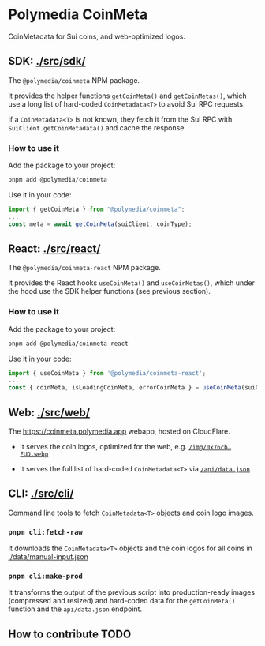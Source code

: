 # Polymedia CoinMeta

CoinMetadata for Sui coins, and web-optimized logos.

<!-- ![Polymedia CoinMeta](https://coinmeta.polymedia.app/img/open-graph.webp) TODO -->

## SDK: [./src/sdk/](./src/sdk/)

The `@polymedia/coinmeta` NPM package.

It provides the helper functions `getCoinMeta()` and `getCoinMetas()`, which use
a long list of hard-coded `CoinMetadata<T>` to avoid Sui RPC requests.

If a `CoinMetadata<T>` is not known, they fetch it from the Sui RPC with
`SuiClient.getCoinMetadata()` and cache the response.

### How to use it

Add the package to your project:
```bash
pnpm add @polymedia/coinmeta
```

Use it in your code:
```typescript
import { getCoinMeta } from "@polymedia/coinmeta";
...
const meta = await getCoinMeta(suiClient, coinType);
```

## React: [./src/react/](./src/react/)

The `@polymedia/coinmeta-react` NPM package.

It provides the React hooks `useCoinMeta()` and `useCoinMetas()`, which under the hood use
the SDK helper functions (see previous section).

### How to use it

Add the package to your project:
```bash
pnpm add @polymedia/coinmeta-react
```

Use it in your code:
```typescript
import { useCoinMeta } from '@polymedia/coinmeta-react';
...
const { coinMeta, isLoadingCoinMeta, errorCoinMeta } = useCoinMeta(suiClient, coinType);

```

## Web: [./src/web/](./src/web/)

The https://coinmeta.polymedia.app webapp, hosted on CloudFlare.

- It serves the coin logos, optimized for the web, e.g. [`/img/0x76cb…FUD.webp`](https://coinmeta.polymedia.app/img/0x76cb819b01abed502bee8a702b4c2d547532c12f25001c9dea795a5e631c26f1-fud-FUD.webp)

- It serves the full list of hard-coded `CoinMetadata<T>` via [`/api/data.json`](https://coinmeta.polymedia.app)

## CLI: [./src/cli/](./src/cli/)

Command line tools to fetch `CoinMetadata<T>` objects and coin logo images.

### `pnpm cli:fetch-raw`

It downloads the `CoinMetadata<T>` objects and the coin logos for all coins in [./data/manual-input.json](./data/manual-input.json)

### `pnpm cli:make-prod`

It transforms the output of the previous script into production-ready images (compressed and resized) and hard-coded data for the `getCoinMeta()` function and the `api/data.json` endpoint.

## How to contribute TODO
